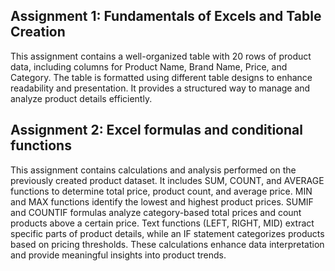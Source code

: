 ## Assignment 1: Fundamentals of Excels and Table Creation
This assignment contains a well-organized table with 20 rows of product data, including columns for Product Name, Brand Name, Price, and Category. The table is formatted using different table designs to enhance readability and presentation. It provides a structured way to manage and analyze product details efficiently.
## Assignment 2: Excel formulas and conditional functions
This assignment contains calculations and analysis performed on the previously created product dataset. It includes SUM, COUNT, and AVERAGE functions to determine total price, product count, and average price. MIN and MAX functions identify the lowest and highest product prices. SUMIF and COUNTIF formulas analyze category-based total prices and count products above a certain price. Text functions (LEFT, RIGHT, MID) extract specific parts of product details, while an IF statement categorizes products based on pricing thresholds. These calculations enhance data interpretation and provide meaningful insights into product trends.
